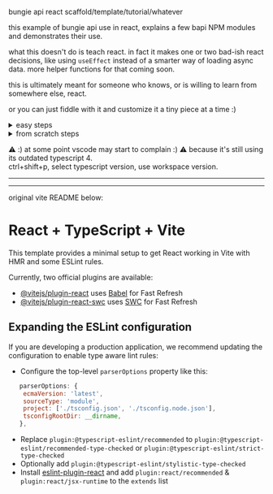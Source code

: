 bungie api react scaffold/template/tutorial/whatever

this example of bungie api use in react, explains a few bapi NPM modules and demonstrates their use.

what this doesn't do is teach react. in fact it makes one or two bad-ish react decisions, like using `useEffect` instead of a smarter way of loading async data. more helper functions for that coming soon.

this is ultimately meant for someone who knows, or is willing to learn from somewhere else, react.

or you can just fiddle with it and customize it a tiny piece at a time :)

<details><summary>easy steps</summary>

- clone, or download & unzip, this repo
- `npm install`
- configure your `BUNGIE_APP_INFO` in `vite.config.ts`
- optionally, configure your app for OAuth at https://www.bungie.net/en/Application
  - OAuth Client Type
    - Public or Confidential. Confidential preferred.
  - Redirect URL
    - `https://localhost:5173/`   by default
  - Scope
    - Read your Destiny 2 information
  - Origin Header
    - `https://localhost:5173`   by default
- `npm run dev`

</details>

<details><summary>from scratch steps</summary>
  

- `npm create vite@latest`
  - give it a name
  - React
  - Typescript
- `cd` to your new app directory
-  `npm install @d2api/httpclient @d2api/manifest-react @d2api/manifest-web @d2api/oauth-react @types/node @vitejs/plugin-basic-ssl bungie-api-ts`
- add this to `src/vite-env.d.ts`  
```ts
declare const BUNGIE_APP_INFO: {
  api_key: string;
  client_id: string;
  client_secret: string;
};
```
- set `isolatedModules` to `false` in `tsconfig.json`
- overwrite `src/App.tsx` with [the one in this repo](https://raw.githubusercontent.com/nev-r/bungie-api-scaffold/main/src/App.tsx)
- make your `vite.config.ts` look like [this one](https://github.com/nev-r/bungie-api-scaffold/blob/main/vite.config.ts)
- configure your `BUNGIE_APP_INFO` in `vite.config.ts`
- optionally, configure your app for OAuth at https://www.bungie.net/en/Application
  - OAuth Client Type
    - Public or Confidential. Confidential preferred.
  - Redirect URL
    - `https://localhost:5173/`   by default
  - Scope
    - Read your Destiny 2 information
  - Origin Header
    - `https://localhost:5173`   by default
- `npm run dev`

</details>

⚠️ :) at some point vscode may start to complain :) ⚠️
because it's still using its outdated typescript 4.  
ctrl+shift+p, select typescript version, use workspace version.

<hr/>
<hr/>

original vite README below:

# React + TypeScript + Vite

This template provides a minimal setup to get React working in Vite with HMR and some ESLint rules.

Currently, two official plugins are available:

- [@vitejs/plugin-react](https://github.com/vitejs/vite-plugin-react/blob/main/packages/plugin-react/README.md) uses [Babel](https://babeljs.io/) for Fast Refresh
- [@vitejs/plugin-react-swc](https://github.com/vitejs/vite-plugin-react-swc) uses [SWC](https://swc.rs/) for Fast Refresh

## Expanding the ESLint configuration

If you are developing a production application, we recommend updating the configuration to enable type aware lint rules:

- Configure the top-level `parserOptions` property like this:

```js
   parserOptions: {
    ecmaVersion: 'latest',
    sourceType: 'module',
    project: ['./tsconfig.json', './tsconfig.node.json'],
    tsconfigRootDir: __dirname,
   },
```

- Replace `plugin:@typescript-eslint/recommended` to `plugin:@typescript-eslint/recommended-type-checked` or `plugin:@typescript-eslint/strict-type-checked`
- Optionally add `plugin:@typescript-eslint/stylistic-type-checked`
- Install [eslint-plugin-react](https://github.com/jsx-eslint/eslint-plugin-react) and add `plugin:react/recommended` & `plugin:react/jsx-runtime` to the `extends` list
